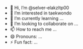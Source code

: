 - 👋 Hi, I’m @selver-elakzltp00
- 👀 I’m interested in taekwondo
- 🌱 I’m currently learning ...
- 💞️ I’m looking to collaborate on ...
- 📫 How to reach me ...
- 😄 Pronouns: ...
- ⚡ Fun fact: ...

<!---
selver-elakzltp00/selver-elakzltp00 is a ✨ special ✨ repository because its `README.md` (this file) appears on your GitHub profile.
You can click the Preview link to take a look at your changes.
--->

